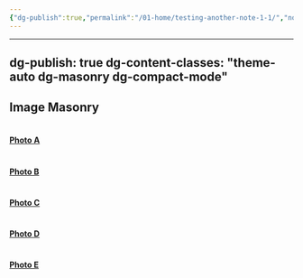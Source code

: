 ```yaml
---
{"dg-publish":true,"permalink":"/01-home/testing-another-note-1-1/","noteIcon":"","created":"2025-09-22T16:58:41.251+02:00","updated":"2025-09-22T17:00:28.495+02:00"}
---
```


---
dg-publish: true
dg-content-classes: "theme-auto dg-masonry dg-compact-mode"
---

<h2 class="dg-title">Image Masonry</h2>

<div class="dg-masonry">
  <a class="dg-card dg-link card-showcase card-theme-crystal" href="/gallery/1"><img class="show-img" src="/img/MALOGO/Fullflavor.png" alt=""><div class="show-overlay"><h4 class="dg-title">Photo A</h4></div></a>

  <a class="dg-card dg-link card-showcase card-theme-vintage" href="/gallery/2"><img class="show-img" src="/img/MALOGO/Fullflavor.png" alt=""><div class="show-overlay"><h4 class="dg-title">Photo B</h4></div></a>

  <a class="dg-card dg-link card-showcase card-theme-ocean" href="/gallery/3"><img class="show-img" src="/img/MALOGO/Fullflavor.png" alt=""><div class="show-overlay"><h4 class="dg-title">Photo C</h4></div></a>

  <a class="dg-card dg-link card-showcase card-theme-film" href="/gallery/4"><img class="show-img" src="/img/MALOGO/Fullflavor.png" alt=""><div class="show-overlay"><h4 class="dg-title">Photo D</h4></div></a>

  <a class="dg-card dg-link card-showcase card-theme-desert" href="/gallery/5"><img class="show-img" src="/img/MALOGO/Fullflavor.png" alt=""><div class="show-overlay"><h4 class="dg-title">Photo E</h4></div></a>
</div>
